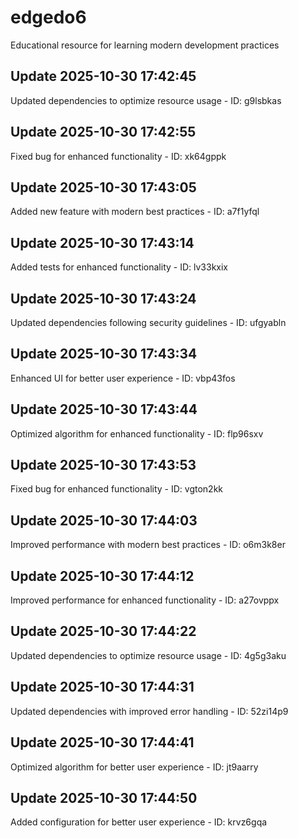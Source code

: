 # edgedo6
Educational resource for learning modern development practices

## Update 2025-10-30 17:42:45
Updated dependencies to optimize resource usage - ID: g9lsbkas


## Update 2025-10-30 17:42:55
Fixed bug for enhanced functionality - ID: xk64gppk


## Update 2025-10-30 17:43:05
Added new feature with modern best practices - ID: a7f1yfql


## Update 2025-10-30 17:43:14
Added tests for enhanced functionality - ID: lv33kxix


## Update 2025-10-30 17:43:24
Updated dependencies following security guidelines - ID: ufgyabln


## Update 2025-10-30 17:43:34
Enhanced UI for better user experience - ID: vbp43fos


## Update 2025-10-30 17:43:44
Optimized algorithm for enhanced functionality - ID: flp96sxv


## Update 2025-10-30 17:43:53
Fixed bug for enhanced functionality - ID: vgton2kk


## Update 2025-10-30 17:44:03
Improved performance with modern best practices - ID: o6m3k8er


## Update 2025-10-30 17:44:12
Improved performance for enhanced functionality - ID: a27ovppx


## Update 2025-10-30 17:44:22
Updated dependencies to optimize resource usage - ID: 4g5g3aku


## Update 2025-10-30 17:44:31
Updated dependencies with improved error handling - ID: 52zi14p9


## Update 2025-10-30 17:44:41
Optimized algorithm for better user experience - ID: jt9aarry


## Update 2025-10-30 17:44:50
Added configuration for better user experience - ID: krvz6gqa

